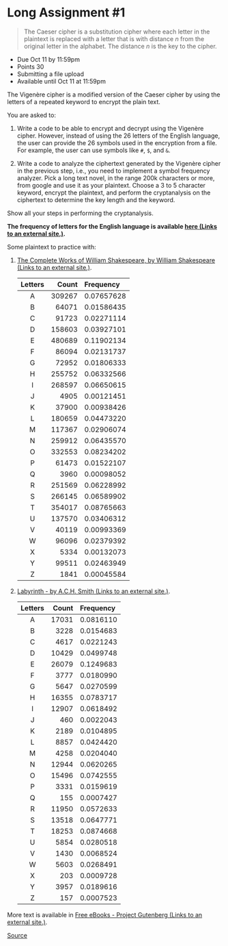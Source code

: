 # Long Assignment #1

> The Caeser cipher is a substitution cipher where each letter in the plaintext is replaced with a letter that is with distance *n* from the original letter in the alphabet. The distance *n* is the key to the cipher.

- Due Oct 11 by 11:59pm
- Points 30
- Submitting a file upload
- Available until Oct 11 at 11:59pm

The Vigenère cipher is a modified version of the Caeser cipher by using the letters of a repeated keyword to encrypt the plain text.

You are asked to:

1. Write a code to be able to encrypt and decrypt using the Vigenère cipher. However, instead of using the 26 letters of the English language, the user can provide the 26 symbols used in the encryption from a file. For example, the user can use symbols like `#`, `$`, and `&`.

2. Write a code to analyze the ciphertext generated by the Vigenère cipher in the previous step, i.e., you need to implement a symbol frequency analyzer. Pick a long text novel, in the range 200k characters or more, from google and use it as your plaintext. Choose a 3 to 5 character keyword, encrypt the plaintext, and perform the cryptanalysis on the ciphertext to determine the key length and the keyword.

Show all your steps in performing the cryptanalysis.

**The frequency of letters for the English language is available [here (Links to an external site.)](https://www.wikiwand.com/en/Letter_frequency).**

Some plaintext to practice with:

1. [The Complete Works of William Shakespeare, by William Shakespeare (Links to an external site.)](https://www.gutenberg.org/files/100/100-0.txt).

   | Letters |  Count | Frequency  |
   | :-----: | -----: | :--------- |
   |    A    | 309267 | 0.07657628 |
   |    B    |  64071 | 0.01586435 |
   |    C    |  91723 | 0.02271114 |
   |    D    | 158603 | 0.03927101 |
   |    E    | 480689 | 0.11902134 |
   |    F    |  86094 | 0.02131737 |
   |    G    |  72952 | 0.01806333 |
   |    H    | 255752 | 0.06332566 |
   |    I    | 268597 | 0.06650615 |
   |    J    |   4905 | 0.00121451 |
   |    K    |  37900 | 0.00938426 |
   |    L    | 180659 | 0.04473220 |
   |    M    | 117367 | 0.02906074 |
   |    N    | 259912 | 0.06435570 |
   |    O    | 332553 | 0.08234202 |
   |    P    |  61473 | 0.01522107 |
   |    Q    |   3960 | 0.00098052 |
   |    R    | 251569 | 0.06228992 |
   |    S    | 266145 | 0.06589902 |
   |    T    | 354017 | 0.08765663 |
   |    U    | 137570 | 0.03406312 |
   |    V    |  40119 | 0.00993369 |
   |    W    |  96096 | 0.02379392 |
   |    X    |   5334 | 0.00132073 |
   |    Y    |  99511 | 0.02463949 |
   |    Z    |   1841 | 0.00045584 |

2. [Labyrinth - by A.C.H. Smith (Links to an external site.)](https://www.astrolog.org/labyrnth/novel.txt).

   | Letters | Count | Frequency |
   | :-----: | ----: | :-------- |
   |    A    | 17031 | 0.0816110 |
   |    B    |  3228 | 0.0154683 |
   |    C    |  4617 | 0.0221243 |
   |    D    | 10429 | 0.0499748 |
   |    E    | 26079 | 0.1249683 |
   |    F    |  3777 | 0.0180990 |
   |    G    |  5647 | 0.0270599 |
   |    H    | 16355 | 0.0783717 |
   |    I    | 12907 | 0.0618492 |
   |    J    |   460 | 0.0022043 |
   |    K    |  2189 | 0.0104895 |
   |    L    |  8857 | 0.0424420 |
   |    M    |  4258 | 0.0204040 |
   |    N    | 12944 | 0.0620265 |
   |    O    | 15496 | 0.0742555 |
   |    P    |  3331 | 0.0159619 |
   |    Q    |   155 | 0.0007427 |
   |    R    | 11950 | 0.0572633 |
   |    S    | 13518 | 0.0647771 |
   |    T    | 18253 | 0.0874668 |
   |    U    |  5854 | 0.0280518 |
   |    V    |  1430 | 0.0068524 |
   |    W    |  5603 | 0.0268491 |
   |    X    |   203 | 0.0009728 |
   |    Y    |  3957 | 0.0189616 |
   |    Z    |   157 | 0.0007523 |

More text is available in [Free eBooks - Project Gutenberg (Links to an external site.)](https://www.gutenberg.org/).

[Source](https://floridapolytechnic.instructure.com/courses/4510/assignments/87510)